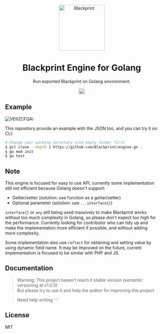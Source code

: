 <p align="center"><a href="#" target="_blank" rel="noopener noreferrer"><img width="150" src="https://user-images.githubusercontent.com/11073373/141421213-5decd773-a870-4324-8324-e175e83b0f55.png" alt="Blackprint"></a></p>

<h1 align="center">Blackprint Engine for Golang</h1>
<p align="center">Run exported Blackprint on Golang environment.</p>

<p align="center">
    <a href='https://github.com/Blackprint/Blackprint/blob/master/LICENSE'><img src='https://img.shields.io/badge/License-MIT-brightgreen.svg' height='20'></a>
</p>

## Example

![VEfiZCFQAi](https://user-images.githubusercontent.com/11073373/141679777-ddd9738f-4d09-42f1-b635-9d0c9a8c5952.png)

This repository provide an example with the JSON too, and you can try it on CLI:<br>

```sh
# Change your working directory into empty folder first
$ git clone --depth 1 https://github.com/Blackprint/engine-go .
$ go mod init
$ go test
```

## Note

This engine is focused for easy to use API, currently some implementation still not efficient because Golang doesn't support:

- Getter/setter (solution: use function as a getter/setter)
- Optional parameter (solution: use `...interface{}`)

`interface{}` or `any` still being used massively to make Blackprint works without too much complexity in Golang, so please don't expect too high for the performance. Currently looking for contributor who can tidy up and make the implementation more efficient if possible, and without adding more complexity.

Some implementation also use `reflect` for obtaining and setting value by using dynamic field name. It may be improved on the future, current implementation is focused to be similar with PHP and JS.

## Documentation

> Warning: This project haven't reach it stable version (semantic versioning at v1.0.0)<br>
> But please try to use it and help the author for improving this project

> Need help writing '-'

## License

MIT
